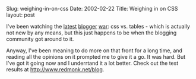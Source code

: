 Slug: weighing-in-on-css
Date: 2002-02-22
Title: Weighing in on CSS
layout: post

I&#39;ve been watching the <a href="http://scriptingnews.userland.com/backissues/2002/02/17#hurdlesCssMustOvercome" title="dave weighs in">latest</a> <a href="http://diveintomark.org/archives/00000151.html" title="mark weighs in">blogger</a> <a href="http://www.designweenie.com/blog/archive.php?1013622226" title="james weighs in">war</a>: css vs. tables - which is actually not new by any means, but this just happens to be when the blogging community got around to it.

Anyway, I&#39;ve been meaning to do more on that front for a long time, and reading all the opinions on it prompted me to give it a go. It was hard. But I&#39;ve got it going now and I underrtand it a lot better. Check out the test results at http://www.redmonk.net/blog.

